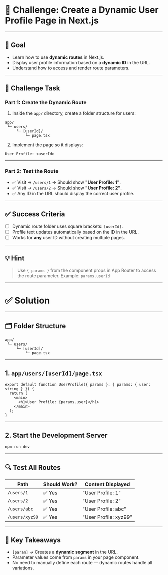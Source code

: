 # 🧪 Challenge: Create a Dynamic User Profile Page in Next.js

---

## 🎯 Goal

* Learn how to use **dynamic routes** in Next.js.
* Display user profile information based on a **dynamic ID** in the URL.
* Understand how to access and render route parameters.

---

## 📌 Challenge Task

### **Part 1: Create the Dynamic Route**

1. Inside the `app/` directory, create a folder structure for users:

```
app/
 └─ users/
     └─ [userId]/
         └─ page.tsx
```

2. Implement the page so it displays:

```
User Profile: <userId>
```

---

### **Part 2: Test the Route**

* ✅ Visit → `/users/1` → Should show **"User Profile: 1"**.
* ✅ Visit → `/users/2` → Should show **"User Profile: 2"**.
* ✅ Any ID in the URL should display the correct user profile.

---

## ✅ Success Criteria

* [ ] Dynamic route folder uses square brackets: `[userId]`.
* [ ] Profile text updates automatically based on the ID in the URL.
* [ ] Works for **any** user ID without creating multiple pages.

---

## 💡 Hint

> Use `{ params }` from the component props in App Router to access the route parameter.
> Example: `params.userId`

---

# ✅ Solution

---

## 🗂️ Folder Structure

```
app/
 └─ users/
     └─ [userId]/
         └─ page.tsx
```

---

## 1. `app/users/[userId]/page.tsx`

```tsx
export default function UserProfile({ params }: { params: { user: string } }) {
  return (
    <main>
      <h1>User Profile: {params.user}</h1>
    </main>
  );
}
```

---

## 2. Start the Development Server

```bash
npm run dev
```

---

## 🔍 Test All Routes

| Path           | Should Work? | Content Displayed     |
| -------------- | ------------ | --------------------- |
| `/users/1`     | ✅ Yes        | "User Profile: 1"     |
| `/users/2`     | ✅ Yes        | "User Profile: 2"     |
| `/users/abc`   | ✅ Yes        | "User Profile: abc"   |
| `/users/xyz99` | ✅ Yes        | "User Profile: xyz99" |

---

## 🧠 Key Takeaways

* `[param]` → Creates a **dynamic segment** in the URL.
* Parameter values come from `params` in your page component.
* No need to manually define each route — dynamic routes handle all variations.


